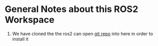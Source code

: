 # General Notes about this ROS2 Workspace

1. We have cloned the the ros2 can open [git repo](https://ros-industrial.github.io/ros2_canopen/manual/rolling/quickstart/installation.html) into here in order to install it
